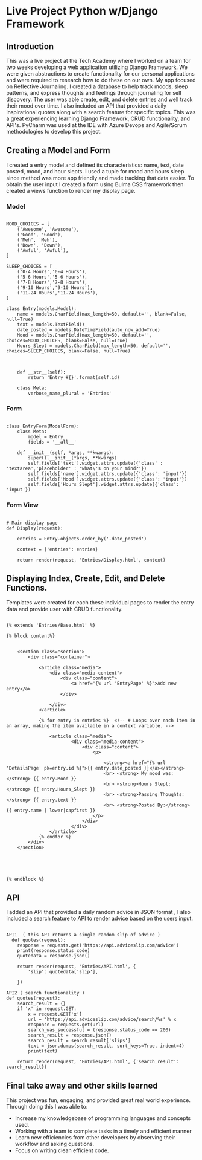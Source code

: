 # Live Project Python w/Django Framework

## Introduction

This was a live project at the Tech Academy where I worked on a team for two weeks developing a web application utilizing Django Framework. We were given abstractions to create functionality
for our personal applications and were required to research how to do these on our own. My app focused on Reflective Journaling. I created a database
to help track moods, sleep patterns, and express thoughts and feelings through journaling for self discovery. The user was able create, edit, and delete entries and well track their mood over time.
 I also included an API that provided a daily inspirational quotes along with a search feature for specific topics. This was a great experiencing learning Django Framework, CRUD functionality, and
API's. PyCharm was used at the IDE with Azure Devops and Agile/Scrum methodologies to develop this project.

## Creating a Model and Form

I created a entry model and defined its characteristics: name, text, date posted, mood, and hour slepts. I used a tuple for mood and hours sleep since method was more app
friendly and made tracking that data easier. To obtain the user input I created a form using Bulma CSS framework then created a views function to render my display page.

<h3>Model</h3>

```

MOOD_CHOICES = [
    ('Awesome', 'Awesome'),
    ('Good', 'Good'),
    ('Meh', 'Meh'),
    ('Down', 'Down'),
    ('Awful', 'Awful'),
]

SLEEP_CHOICES = [
    ('0-4 Hours','0-4 Hours'),
    ('5-6 Hours','5-6 Hours'),
    ('7-8 Hours','7-8 Hours'),
    ('9-10 Hours','9-10 Hours'),
    ('11-24 Hours','11-24 Hours'),
]

class Entry(models.Model):
    name = models.CharField(max_length=50, default='', blank=False, null=True)
    text = models.TextField()
    date_posted = models.DateTimeField(auto_now_add=True)
    Mood = models.CharField(max_length=50, default='', choices=MOOD_CHOICES, blank=False, null=True)
    Hours_Slept = models.CharField(max_length=50, default='', choices=SLEEP_CHOICES, blank=False, null=True)



    def __str__(self):
        return 'Entry #{}'.format(self.id)

    class Meta:
        verbose_name_plural = 'Entries'

```

<h3>Form</h3> 

```

class EntryForm(ModelForm):
    class Meta:
        model = Entry
        fields = '__all__'

    def __init__(self, *args, **kwargs):
        super().__init__(*args, **kwargs)
        self.fields['text'].widget.attrs.update({'class' : 'textarea','placeholder' : 'what\'s on your mind?'})
        self.fields['name'].widget.attrs.update({'class': 'input'})
        self.fields['Mood'].widget.attrs.update({'class': 'input'})
        self.fields['Hours_Slept'].widget.attrs.update({'class': 'input'})

```

<h3>Form View</h3> 

```

# Main display page
def Display(request):

    entries = Entry.objects.order_by('-date_posted')

    context = {'entries': entries}

    return render(request, 'Entries/Display.html', context)

```

## Displaying Index, Create, Edit, and Delete Functions.

Templates were created for each these individual pages to render the entry data and provide user with CRUD functionality.


```

{% extends 'Entries/Base.html' %}

{% block content%}


    <section class="section">
        <div class="container">

            <article class="media">
                <div class="media-content">
                    <div class="content">
                        <a href="{% url 'EntryPage' %}">Add new entry</a>
                    </div>

                </div>
            </article>

            {% for entry in entries %}  <!-- # Loops over each item in an array, making the item available in a context variable. -->

                <article class="media">
                        <div class="media-content">
                            <div class="content">
                                <p>

                                    <strong><a href="{% url 'DetailsPage' pk=entry.id %}">{{ entry.date_posted }}</a></strong>
                                    <br> <strong> My mood was: </strong> {{ entry.Mood }}
                                    <br> <strong>Hours Slept: </strong> {{ entry.Hours_Slept }}
                                    <br> <strong>Passing Thoughts: </strong> {{ entry.text }}
                                    <br> <strong>Posted By:</strong> {{ entry.name | lower|capfirst }}
                                </p>
                            </div>
                        </div>
                </article>
            {% endfor %}
        </div>
    </section>





{% endblock %}

```

## API

I added an API that provided a daily random advice in JSON format ,  I also included a search feature to API to render advice based on the users input.

```

API1  ( this API returns a single random slip of advice )
  def quotes(request):
    response = requests.get('https://api.adviceslip.com/advice')
    print(response.status_code)
    quotedata = response.json()

    return render(request, 'Entries/API.html', {
        'slip': quotedata['slip'],

    })

API2 ( search functionality )
def quotes(request):
    search_result = {}
    if 'x' in request.GET:
        x = request.GET['x']
        url = 'https://api.adviceslip.com/advice/search/%s' % x
        response = requests.get(url)
        search_was_successful = (response.status_code == 200)
        search_result = response.json()
        search_result = search_result['slips']
        text = json.dumps(search_result, sort_keys=True, indent=4)
        print(text)  

    return render(request, 'Entries/API.html', {'search_result': search_result})

```


## Final take away and other skills learned

This project was fun, engaging, and provided great real world experience. Through doing this I was able to: 
* Increase my knowledgebase of programming languages and concepts used.
* Working with a team to complete tasks in a timely and efficient manner
* Learn new efficiencies from other developers by observing their workflow and asking questions.
* Focus on writing clean efficient code.




